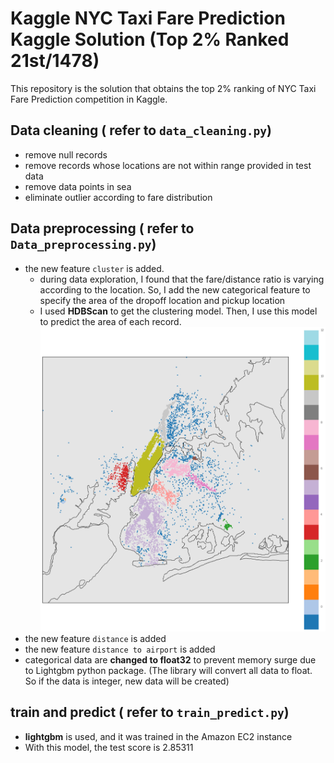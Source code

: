 # Kaggle NYC Taxi Fare Prediction Kaggle Solution (Top 2% Ranked 21st/1478)

This repository is the solution that obtains the top 2% ranking of NYC Taxi Fare Prediction competition in Kaggle.

## Data cleaning ( refer to `data_cleaning.py`)
* remove null records
* remove records whose locations are not within range provided in test data
* remove data points in sea
* eliminate outlier according to fare distribution

## Data preprocessing ( refer to `Data_preprocessing.py`)
* the new feature `cluster` is added. 
	* during data exploration, I found that the fare/distance ratio is varying according to the location. So, I add the new categorical feature to specify the area of the dropoff location and pickup location
	* I used **HDBScan** to get the clustering model. Then, I use this model to predict the area of each record.
		![cluster](Images/cluster.png)
* the new feature `distance` is added
* the new feature `distance to airport` is added
* categorical data are **changed to float32** to prevent memory surge due to Lightgbm python package.  (The library will convert all data to float. So if the data is integer, new data will be created)

## train and predict ( refer to `train_predict.py`)
* **lightgbm** is used, and it was trained in the Amazon EC2 instance
* With this model, the test score is 2.85311
